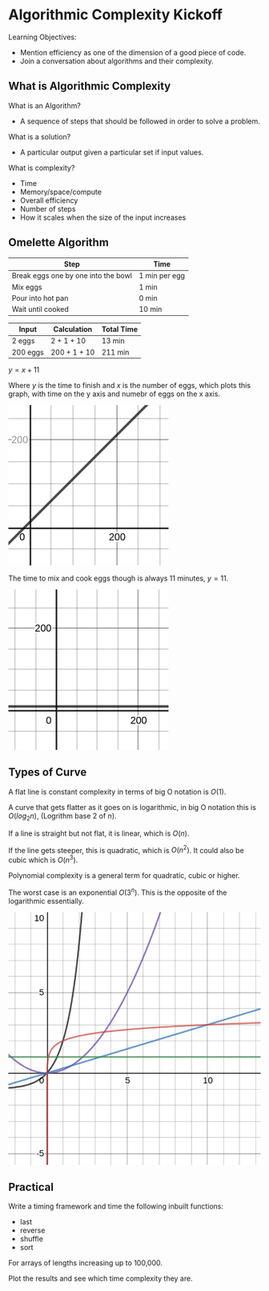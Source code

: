 # Algorithmic Complexity Kickoff

Learning Objectives:

- Mention efficiency as one of the dimension of a good piece of code.
- Join a conversation about algorithms and their complexity.

## What is Algorithmic Complexity

What is an Algorithm?

- A sequence of steps that should be followed in order to solve a problem.

What is a solution?

- A particular output given a particular set if input values.

What is complexity?

- Time
- Memory/space/compute
- Overall efficiency
- Number of steps
- How it scales when the size of the input increases

## Omelette Algorithm

| Step                                | Time          |
| ----------------------------------- | ------------- |
| Break eggs one by one into the bowl | 1 min per egg |
| Mix eggs                            | 1 min         |
| Pour into hot pan                   | 0 min         |
| Wait until cooked                   | 10 min        |

| Input    | Calculation  | Total Time |
| -------- | ------------ | ---------- |
| 2 eggs   | 2 + 1 + 10   | 13 min     |
| 200 eggs | 200 + 1 + 10 | 211 min    |

$y = x + 11$

Where $y$ is the time to finish and $x$ is the number of eggs, which plots this graph, with time on the y axis and numebr of eggs on the x axis.

![Omelette time complexity graph](images/omelette-graph.png)

The time to mix and cook eggs though is always 11 minutes, $y = 11$.

![Omelettemix and cook time complexity graph](images/omelette-mix-graph.png)

## Types of Curve

A flat line is constant complexity in terms of big O notation is $O(1)$.

A curve that gets flatter as it goes on is logarithmic, in big O notation this is $O(log_2 n)$, (Logrithm base 2 of $n$).

If a line is straight but not flat, it is linear, which is $O(n)$.

If the line gets steeper, this is quadratic, which is $O(n^2)$. It could also be cubic which is $O(n^3)$.

Polynomial complexity is a general term for quadratic, cubic or higher.

The worst case is an exponential $O(3^n)$. This is the opposite of the logarithmic essentially.

![Algorithmic complexity curves](images/algorithmic-time-complexity-curves.png)

## Practical

Write a timing framework and time the following inbuilt functions:

- last
- reverse
- shuffle
- sort

For arrays of lengths increasing up to 100,000.

Plot the results and see which time complexity they are.
